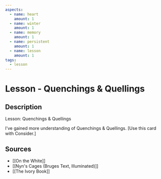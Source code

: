 ```yaml
---
aspects: 
  - name: heart
    amount: 1
  - name: winter
    amount: 1
  - name: memory
    amount: 1
  - name: persistent
    amount: 1
  - name: lesson
    amount: 1
tags:
  - lesson
---
```


# Lesson - Quenchings & Quellings

## Description
Lesson: Quenchings & Quellings

I've gained more understanding of Quenchings & Quellings. [Use this card with Consider.]
## Sources
- [[On the White]]
- [[Nyn's Cages (Bruges Text, Illuminated)]]
- [[The Ivory Book]]